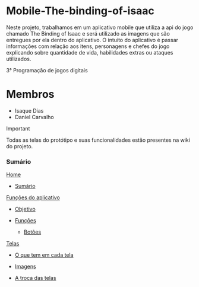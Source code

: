 # Mobile-The-binding-of-isaac

Neste projeto, trabalhamos em um aplicativo mobile que utiliza a api do jogo chamado The Binding of Isaac e será utilizado as imagens que são entregues por ela dentro do aplicativo. O intuito do aplicativo é passar informações com relação aos itens, personagens e chefes do jogo explicando sobre quantidade de vida, habilidades extras ou ataques utilizados.

3° Programação de jogos digitais

# Membros

- Isaque Dias
- Daniel Carvalho

>[!IMPORTANT]
> Todas as telas do protótipo e suas funcionalidades estão presentes na wiki do projeto.

### Sumário

[Home](https://github.com/Isaquedias1/Mobile-The-binding-of-isaac/wiki)

- [Sumário](https://github.com/Isaquedias1/Mobile-The-binding-of-isaac/wiki#sum%C3%A1rio)

[Funções do aplicativo](https://github.com/Isaquedias1/Mobile-The-binding-of-isaac/wiki/Fun%C3%A7%C3%B5es-do-aplicativo)

- [Objetivo](https://github.com/Isaquedias1/Mobile-The-binding-of-isaac/wiki/Fun%C3%A7%C3%B5es-do-aplicativo#objetivo)

- [Funções](https://github.com/Isaquedias1/Mobile-The-binding-of-isaac/wiki/Fun%C3%A7%C3%B5es-do-aplicativo#fun%C3%A7%C3%B5es)

  - [Botões](https://github.com/Isaquedias1/Mobile-The-binding-of-isaac/wiki/Fun%C3%A7%C3%B5es-do-aplicativo#bot%C3%B5es)

[Telas](https://github.com/Isaquedias1/Mobile-The-binding-of-isaac/wiki/Telas)

- [O que tem em cada tela](https://github.com/Isaquedias1/Mobile-The-binding-of-isaac/wiki/Telas#o-que-tem-em-cada-tela)

- [Imagens](https://github.com/Isaquedias1/Mobile-The-binding-of-isaac/wiki/Telas#imagens)

- [A troca das telas](https://github.com/Isaquedias1/Mobile-The-binding-of-isaac/wiki/Telas#a-troca-das-telas)
